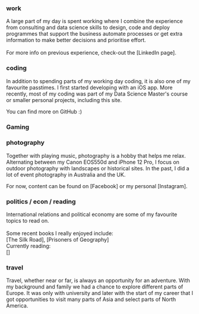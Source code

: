 ### work
A large part of my day is spent working where I combine the experience from consulting and data science skills to design,
code and deploy programmes that support the business automate processes or get extra information to make better decisions and prioritise effort.
<br><br>
For more info on previous experience, check-out the [LinkedIn page].

### coding
In addition to spending parts of my working day coding, it is also one of my favourite passtimes.
I first started developing with an iOS app. More recently, most of my coding was part of my Data Science Master's course or smaller personal projects,
including this site.

You can find more on GitHub :)

### Gaming

### photography
Together with playing music, photography is a hobby that helps me relax. Alternating between my Canon EOS550d and iPhone 12 Pro,
I focus on outdoor photography with landscapes or historical sites. In the past, I did a lot of event photography in Australia and the UK.

For now, content can be found on [Facebook] or my personal [Instagram].


### politics / econ / reading
International relations and political economy are some of my favourite topics to read on.
<br><br>Some recent books I really enjoyed include:<br>[The Silk Road], [Prisoners of Geography]
<br>Currently reading:<br>[]


### travel
Travel, whether near or far, is always an opportunity for an adventure. With my background and family we had a chance to explore different parts of Europe. It was only with university and later with the start of my career that I got opportunities to visit many parts of Asia and select parts of North America.
